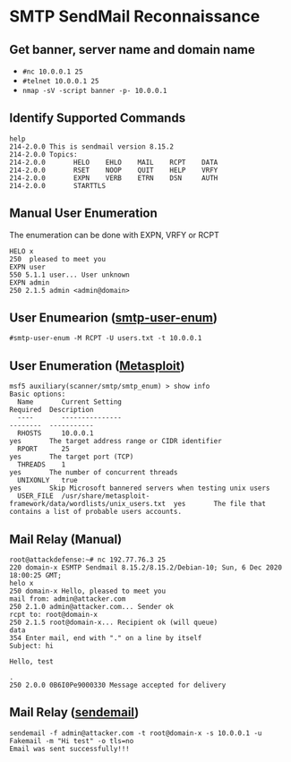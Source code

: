 # SMTP SendMail Reconnaissance
## Get banner, server name and domain name
* `#nc 10.0.0.1 25`
* `#telnet 10.0.0.1 25`
* `nmap -sV -script banner -p- 10.0.0.1`

## Identify Supported Commands
```
help
214-2.0.0 This is sendmail version 8.15.2
214-2.0.0 Topics:
214-2.0.0       HELO    EHLO    MAIL    RCPT    DATA
214-2.0.0       RSET    NOOP    QUIT    HELP    VRFY
214-2.0.0       EXPN    VERB    ETRN    DSN     AUTH
214-2.0.0       STARTTLS
```

## Manual User Enumeration
The enumeration can be done with EXPN, VRFY or RCPT
```
HELO x
250  pleased to meet you
EXPN user
550 5.1.1 user... User unknown
EXPN admin
250 2.1.5 admin <admin@domain>
```

## User Enumearion ([smtp-user-enum](https://tools.kali.org/information-gathering/smtp-user-enum))
`#smtp-user-enum -M RCPT -U users.txt -t 10.0.0.1`

## User Enumeration ([Metasploit](https://www.rapid7.com/db/modules/auxiliary/scanner/smtp/smtp_enum))
```
msf5 auxiliary(scanner/smtp/smtp_enum) > show info
Basic options:
  Name       Current Setting                                                Required  Description
  ----       ---------------                                                --------  -----------
  RHOSTS     10.0.0.1                                                       yes       The target address range or CIDR identifier
  RPORT      25                                                             yes       The target port (TCP)
  THREADS    1                                                              yes       The number of concurrent threads
  UNIXONLY   true                                                           yes       Skip Microsoft bannered servers when testing unix users
  USER_FILE  /usr/share/metasploit-framework/data/wordlists/unix_users.txt  yes       The file that contains a list of probable users accounts.
```

## Mail Relay (Manual)
```
root@attackdefense:~# nc 192.77.76.3 25
220 domain-x ESMTP Sendmail 8.15.2/8.15.2/Debian-10; Sun, 6 Dec 2020 18:00:25 GMT; 
helo x
250 domain-x Hello, pleased to meet you
mail from: admin@attacker.com
250 2.1.0 admin@attacker.com... Sender ok
rcpt to: root@domain-x
250 2.1.5 root@domain-x... Recipient ok (will queue)
data
354 Enter mail, end with "." on a line by itself
Subject: hi

Hello, test

.
250 2.0.0 0B6I0Pe9000330 Message accepted for delivery
```

## Mail Relay ([sendemail](http://www.postfix.org/sendmail.1.html))
```
sendemail -f admin@attacker.com -t root@domain-x -s 10.0.0.1 -u Fakemail -m "Hi test" -o tls=no
Email was sent successfully!!!
```

